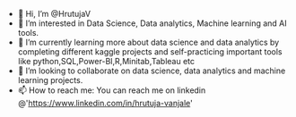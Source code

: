 - 👋 Hi, I’m @HrutujaV
- 👀 I’m interested in Data Science, Data analytics, Machine learning and AI tools.
- 🌱 I’m currently learning more about data science and data analytics by completing different kaggle projects and self-practicing important tools like python,SQL,Power-BI,R,Minitab,Tableau etc
- 💞️ I’m looking to collaborate on data science, data analytics and machine learning projects.
- 📫 How to reach me: You can reach me on linkedin @'https://www.linkedin.com/in/hrutuja-vanjale'

<!---
HrutujaV/HrutujaV is a ✨ special ✨ repository because its `README.md` (this file) appears on your GitHub profile.
You can click the Preview link to take a look at your changes.
--->
